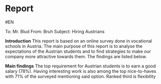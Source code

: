 # Report
#EN

To: Mr. Blud
From: Bruh
Subject: Hiring Austrians

**Introduction**
This report is based on an online survey done in vocational schools in Austria. The main purpose of this report is to analyse the expectations of the Austrian students and to find strategies to make our company more attractive towards them. The findings are listed below.

**Main findings**
The top requirement for Austrian students is to earn a good salary (78%). Having interesting work is also among the top nice-to-haves with 71% of the surveyed mentioning said option. Ranked third is flexibility